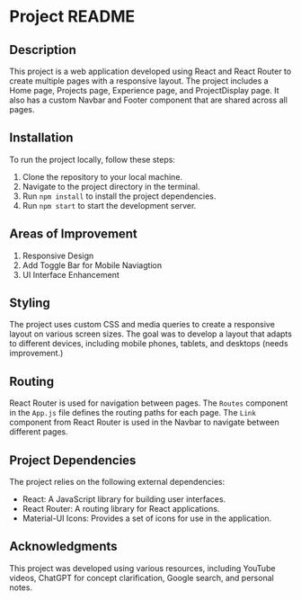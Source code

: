# Project README

## Description
This project is a web application developed using React and React Router to create multiple pages with a responsive layout. The project includes a Home page, Projects page, Experience page, and ProjectDisplay page. It also has a custom Navbar and Footer component that are shared across all pages.

## Installation

To run the project locally, follow these steps:

1. Clone the repository to your local machine.
2. Navigate to the project directory in the terminal.
3. Run `npm install` to install the project dependencies.
4. Run `npm start` to start the development server.

## Areas of Improvement
1. Responsive Design
2. Add Toggle Bar for Mobile Naviagtion 
3. UI Interface Enhancement 

## Styling

The project uses custom CSS and media queries to create a responsive layout on various screen sizes. The goal was to develop a layout that adapts to different devices, including mobile phones, tablets, and desktops (needs improvement.)

## Routing

React Router is used for navigation between pages. The `Routes` component in the `App.js` file defines the routing paths for each page. The `Link` component from React Router is used in the Navbar to navigate between different pages.

## Project Dependencies

The project relies on the following external dependencies:

- React: A JavaScript library for building user interfaces.
- React Router: A routing library for React applications.
- Material-UI Icons: Provides a set of icons for use in the application.

## Acknowledgments

This project was developed using various resources, including YouTube videos, ChatGPT for concept clarification, Google search, and personal notes.
